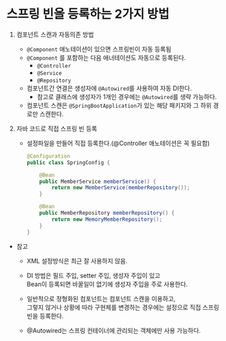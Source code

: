 스프링 빈을 등록하는 2가지 방법
==========================
1. 컴포넌트 스캔과 자동의존 방법    
    * `@Component` 애노테이션이 있으면 스프링빈이 자동 등록됨
    * `@Component` 를 포함하는 다음 애너테이션도 자동으로 등록된다.
        * `@Controller`
        * `@Service`
        * `@Repository`
    * 컴포넌트간 연결은 생성자에 `@Autowired`를 사용하여 자동 DI한다.
        * 참고로 클래스에 생성자가 1개인 경우에는 `@Autowired`를 생략 가능하다.
    * 컴포넌트 스캔은 `@SpringBootApplication`가 있는 해당 패키지와 그 하위 경로만 스캔한다.
   
2. 자바 코드로 직접 스프링 빈 등록
    * 설정파일을 만들어 직접 등록한다.(@Controller 애노테이션은 꼭 필요함)
        ```java
        @Configuration
        public class SpringConfig {
       
            @Bean
            public MemberService memberService() {
                return new MemberService(memberRepository());
            }
    
            @Bean
            public MemberRepository memberRepository() {
                return new MemoryMemberRepository();
            }
        }
        ```
   
* 참고
   * XML 설정방식은 최근 잘 사용하지 않음.
   * DI 방법은 필드 주입, setter 주입, 생성자 주입이 있고  
     Bean이 등록되면 바꿀일이 없기에 생성자 주입을 주로 사용한다.
     
   * 일반적으로 정형화된 컴포넌트는 컴포넌트 스캔을 이용하고,  
      그렇지 않거나 상황에 따라 구현체를 변경하는 경우에는 설정으로 직접 스프링 빈을 등록한다.
     
   * @Autowired는 스프링 컨테이너에 관리되는 객체에만 사용 가능하다.